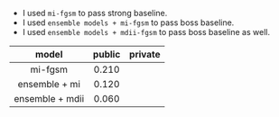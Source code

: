 *   I used `mi-fgsm` to pass strong baseline.
*   I used `ensemble models + mi-fgsm` to pass boss baseline.
*   I used `ensemble models + mdii-fgsm` to pass boss baseline as well.


|      model      | public | private |
| :-------------: | :----: | :-----: |
|     mi-fgsm     | 0.210  |         |
|  ensemble + mi  | 0.120  |         |
| ensemble + mdii | 0.060  |         |